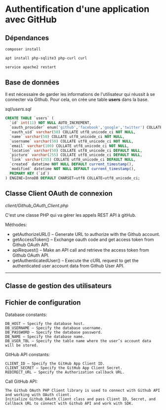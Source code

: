 # Authentification d'une application avec GitHub

## Dépendances

```bash
composer install

apt install php-sqlite3 php-curl curl

service apache2 restart
```

## Base de données

Il est nécessaire de garder les informations de l'utilisateur qui réussit à se connecter via Github.
Pour cela, on crée une table **users** dans la base.

*sql/users.sql*
```sql
CREATE TABLE `users` (
  `id` int(11) NOT NULL AUTO_INCREMENT,
  `oauth_provider` enum('github','facebook','google','twitter') COLLATE utf8_unicode_ci NOT NULL DEFAULT 'github',
  `oauth_uid` varchar(50) COLLATE utf8_unicode_ci NOT NULL,
  `name` varchar(50) COLLATE utf8_unicode_ci NOT NULL,
  `username` varchar(50) COLLATE utf8_unicode_ci NOT NULL,
  `email` varchar(100) COLLATE utf8_unicode_ci NOT NULL,
  `location` varchar(50) COLLATE utf8_unicode_ci DEFAULT NULL,
  `picture` varchar(255) COLLATE utf8_unicode_ci DEFAULT NULL,
  `link` varchar(255) COLLATE utf8_unicode_ci DEFAULT NULL,
  `created` datetime NOT NULL DEFAULT current_timestamp(),
  `modified` datetime NOT NULL DEFAULT current_timestamp(),
  PRIMARY KEY (`id`)
) ENGINE=InnoDB DEFAULT CHARSET=utf8 COLLATE=utf8_unicode_ci;
```

## Classe Client OAuth de connexion

*client/Github_OAuth_Client.php*

C'est une classe PHP qui va gérer les appels REST API à gitHub.

Méthodes:

* getAuthorizeURL() – Generate URL to authorize with the Github account.
* getAccessToken() – Exchange oauth code and get access token from Github OAuth API.
* apiRequest() – Make an API call and retrieve the access token from Github OAuth API.
* getAuthenticatedUser() – Execute the cURL request to get the authenticated user account data from Github User API.


***

## Classe de gestion des utilisateurs


## Fichier de configuration

Database constants:

    DB_HOST – Specify the database host.
    DB_USERNAME – Specify the database username.
    DB_PASSWORD – Specify the database password.
    DB_NAME – Specify the database name.
    DB_USER_TBL – Specify the table name where the user’s account data will be stored.

GitHub API constants:

    CLIENT_ID – Specify the GitHub App Client ID.
    CLIENT_SECRET – Specify the GitHub App Client Secret.
    REDIRECT_URL – Specify the Authorization callback URL.

Call GitHub API:

    The Github OAuth PHP Client library is used to connect with Github API and working with OAuth client.
    Initialize Github_OAuth_Client class and pass Client ID, Secret, and Callback URL to connect with Github API and work with SDK.


